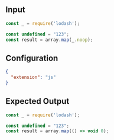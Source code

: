
## Input
```javascript input
const _ = require('lodash');

const undefined = "123";
const result = array.map(_.noop);
```

## Configuration
```json configuration
{
  "extension": "js"
}
```

## Expected Output
```javascript expected output
const _ = require('lodash');

const undefined = "123";
const result = array.map(() => void 0);
```
